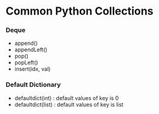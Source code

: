 # Common Python Collections


### Deque
* append()
* appendLeft()
* pop()
* popLeft()
* insert(idx, val)


### Default Dictionary
* defaultdict(int) : default values of key is 0
* defaultdict(list) : default values of key is list
